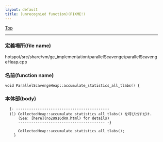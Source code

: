 ```yaml
---
layout: default
title: (unrecognied function)(FIXME!)
---
```

[Top](../index.html)

--- 
### 定義場所(file name)
hotspot/src/share/vm/gc_implementation/parallelScavenge/parallelScavengeHeap.cpp

### 名前(function name)
```
void ParallelScavengeHeap::accumulate_statistics_all_tlabs() {
```

### 本体部(body)
```
  {- -------------------------------------------
  (1) CollectedHeap::accumulate_statistics_all_tlabs() を呼び出すだけ.
      (See: [here](no28916dR0.html) for details)
      ---------------------------------------- -}

	  CollectedHeap::accumulate_statistics_all_tlabs();
	}
	
```


